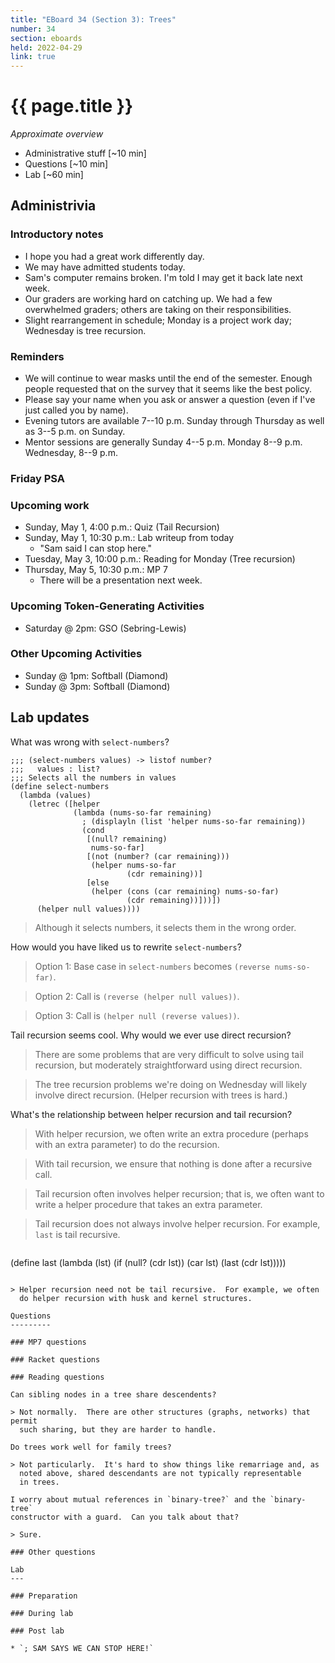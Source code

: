 ```yaml
---
title: "EBoard 34 (Section 3): Trees"
number: 34
section: eboards
held: 2022-04-29
link: true
---
```

# {{ page.title }}

_Approximate overview_

* Administrative stuff [~10 min]
* Questions [~10 min]
* Lab [~60 min]

Administrivia
-------------

### Introductory notes

* I hope you had a great work differently day.
* We may have admitted students today.
* Sam's computer remains broken.  I'm told I may get it back late next
  week.
* Our graders are working hard on catching up.  We had a few overwhelmed
  graders; others are taking on their responsibilities.
* Slight rearrangement in schedule; Monday is a project work day; Wednesday
  is tree recursion.

### Reminders

* We will continue to wear masks until the end of the semester.  Enough
  people requested that on the survey that it seems like the best policy.
* Please say your name when you ask or answer a question (even if I've
  just called you by name).
* Evening tutors are available 7--10 p.m. Sunday through Thursday as
  well as 3--5 p.m. on Sunday.
* Mentor sessions are generally Sunday 4--5 p.m.  Monday 8--9 p.m.  
  Wednesday, 8--9 p.m.

### Friday PSA


### Upcoming work

* Sunday, May 1, 4:00 p.m.: Quiz (Tail Recursion)
* Sunday, May 1, 10:30 p.m.: Lab writeup from today
    * "Sam said I can stop here."
* Tuesday, May 3, 10:00 p.m.: Reading for Monday (Tree recursion)
* Thursday, May 5, 10:30 p.m.: MP 7
    * There will be a presentation next week.

### Upcoming Token-Generating Activities

* Saturday @ 2pm: GSO (Sebring-Lewis)

### Other Upcoming Activities

* Sunday @ 1pm: Softball (Diamond)
* Sunday @ 3pm: Softball (Diamond)

Lab updates
-----------

What was wrong with `select-numbers`?

```
;;; (select-numbers values) -> listof number?
;;;   values : list?
;;; Selects all the numbers in values
(define select-numbers
  (lambda (values)
    (letrec ([helper
              (lambda (nums-so-far remaining)
                ; (displayln (list 'helper nums-so-far remaining))
                (cond
                 [(null? remaining)
                  nums-so-far]
                 [(not (number? (car remaining)))
                  (helper nums-so-far
                          (cdr remaining))]
                 [else
                  (helper (cons (car remaining) nums-so-far)
                          (cdr remaining))]))])
      (helper null values))))
```

> Although it selects numbers, it selects them in the wrong order.

How would you have liked us to rewrite `select-numbers`?

> Option 1: Base case in `select-numbers` becomes `(reverse nums-so-far)`.

> Option 2: Call is `(reverse (helper null values))`.

> Option 3: Call is `(helper null (reverse values))`.

Tail recursion seems cool. Why would we ever use direct recursion?

> There are some problems that are very difficult to solve using
  tail recursion, but moderately straightforward using direct recursion.

> The tree recursion problems we're doing on Wednesday will likely
  involve direct recursion.  (Helper recursion with trees is hard.)

What's the relationship between helper recursion and tail recursion?

> With helper recursion, we often write an extra procedure (perhaps
  with an extra parameter) to do the recursion.

> With tail recursion, we ensure that nothing is done after a recursive
  call.

> Tail recursion often involves helper recursion; that is, we often
  want to write a helper procedure that takes an extra parameter.

> Tail recursion does not always involve helper recursion.  For example,
  `last` is tail recursive.

> ```
(define last
  (lambda (lst)
    (if (null? (cdr lst))
        (car lst)
        (last (cdr lst)))))
```

> Helper recursion need not be tail recursive.  For example, we often
  do helper recursion with husk and kernel structures.

Questions
---------

### MP7 questions

### Racket questions

### Reading questions

Can sibling nodes in a tree share descendents?

> Not normally.  There are other structures (graphs, networks) that permit
  such sharing, but they are harder to handle.

Do trees work well for family trees?

> Not particularly.  It's hard to show things like remarriage and, as
  noted above, shared descendants are not typically representable
  in trees.

I worry about mutual references in `binary-tree?` and the `binary-tree`
constructor with a guard.  Can you talk about that?

> Sure.

### Other questions

Lab
---

### Preparation

### During lab

### Post lab

* `; SAM SAYS WE CAN STOP HERE!`
